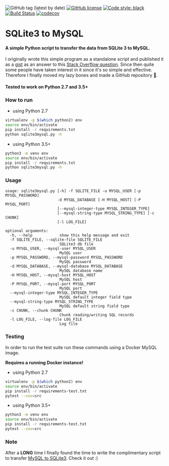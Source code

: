 ![GitHub tag (latest by date)](https://img.shields.io/github/v/tag/techouse/sqlite3-to-mysql)
[![GitHub license](https://img.shields.io/github/license/techouse/sqlite3-to-mysql)](https://github.com/techouse/sqlite3-to-mysql/blob/master/LICENSE)
[![Code style: black](https://img.shields.io/badge/code%20style-black-000000.svg)](https://github.com/ambv/black)
[![Build Status](https://travis-ci.org/techouse/sqlite3-to-mysql.svg?branch=master)](https://travis-ci.org/techouse/sqlite3-to-mysql)
[![codecov](https://codecov.io/gh/techouse/sqlite3-to-mysql/branch/master/graph/badge.svg)](https://codecov.io/gh/techouse/sqlite3-to-mysql)

# SQLite3 to MySQL

#### A simple Python script to transfer the data from SQLite 3 to MySQL.

I originally wrote this simple program as a standalone script and published it
as a [gist](https://gist.github.com/techouse/4deb94eee58a02d104c6) as an answer
to this [Stack Overflow question](https://stackoverflow.com/questions/18671/quick-easy-way-to-migrate-sqlite3-to-mysql/32243979#32243979).
Since then quite some people have taken interest in it since it's so simple and
effective. Therefore I finally moved my lazy bones and made a GitHub repository :octopus:.

#### Tested to work on Python 2.7 and 3.5+

### How to run

- using Python 2.7
```bash
virtualenv -p $(which python2) env
source env/bin/activate
pip install -r requirements.txt
python sqlite3mysql.py -h
```

- using Python 3.5+
```bash
python3 -m venv env
source env/bin/activate
pip install -r requirements.txt
python sqlite3mysql.py -h
```

### Usage
```
usage: sqlite3mysql.py [-h] -f SQLITE_FILE -u MYSQL_USER [-p MYSQL_PASSWORD]
                       -d MYSQL_DATABASE [-H MYSQL_HOST] [-P MYSQL_PORT]
                       [--mysql-integer-type MYSQL_INTEGER_TYPE]
                       [--mysql-string-type MYSQL_STRING_TYPE] [-c CHUNK]
                       [-l LOG_FILE]

optional arguments:
  -h, --help            show this help message and exit
  -f SQLITE_FILE, --sqlite-file SQLITE_FILE
                        SQLite3 db file
  -u MYSQL_USER, --mysql-user MYSQL_USER
                        MySQL user
  -p MYSQL_PASSWORD, --mysql-password MYSQL_PASSWORD
                        MySQL password
  -d MYSQL_DATABASE, --mysql-database MYSQL_DATABASE
                        MySQL database name
  -H MYSQL_HOST, --mysql-host MYSQL_HOST
                        MySQL host
  -P MYSQL_PORT, --mysql-port MYSQL_PORT
                        MySQL port
  --mysql-integer-type MYSQL_INTEGER_TYPE
                        MySQL default integer field type
  --mysql-string-type MYSQL_STRING_TYPE
                        MySQL default string field type
  -c CHUNK, --chunk CHUNK
                        Chunk reading/writing SQL records
  -l LOG_FILE, --log-file LOG_FILE
                        Log file
```

### Testing
In order to run the test suite run these commands using a Docker MySQL image.

**Requires a running Docker instance!**

- using Python 2.7
```bash
virtualenv -p $(which python2) env
source env/bin/activate
pip install -r requirements-test.txt
pytest --cov=src
```

- using Python 3.5+
```bash
python3 -m venv env
source env/bin/activate
pip install -r requirements-test.txt
pytest --cov=src
```

### Note
After a __LONG__ time I finally found the time to write the complimentary script to transfer
[MySQL to SQLite3](https://github.com/techouse/mysql-to-sqlite3). Check it out :)
